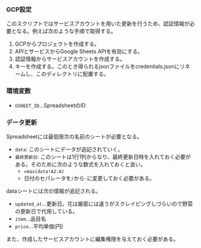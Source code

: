 ### GCP設定

このスクリプトではサービスアカウントを用いた更新を行うため、認証情報が必要となる。例えば次のような手順で取得する。

1. GCPからプロジェクトを作成する。
2. APIとサービスからGoogle Sheets APIを有効にする。
3. 認証情報からサービスアカウントを作成する。
4. キーを作成する。このとき得られるjsonファイルをcredentials.jsonにリネームし、このディレクトリに配置する。

### 環境変数

- `GSHEET_ID`...SpreadsheetのID

### データ更新

Spreadsheetには最低限次の名前のシートが必要となる。

- `data`: このシートにデータが追記されていく。
- `最終更新日`: このシートは1行1列からなり、最終更新日時を入れておく必要がある。そのために次のような数式を入れておくと良い。
  - `=max(data!A2:A)`
  - 日付のセパレータを`/`から`-`に変更しておく必要がある。

dataシートには次の情報が追記される。

- `updated_at`...更新日。花は厳密には違うがスクレイピングしづらいので野菜の更新日で代用している。
- `item`...品目名
- `price`...平均単価(円)

また、作成したサービスアカウントに編集権限を与えておく必要がある。
